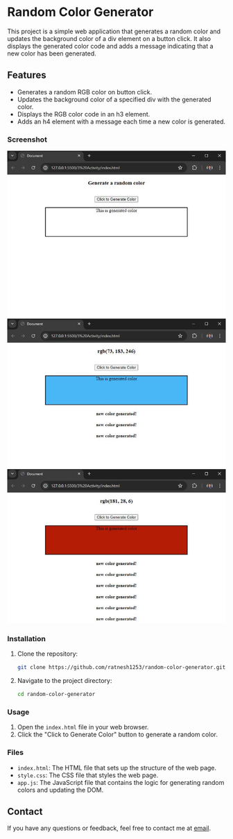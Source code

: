 
# Random Color Generator

This project is a simple web application that generates a random color and updates the background color of a div element on a button click. It also displays the generated color code and adds a message indicating that a new color has been generated.

## Features

- Generates a random RGB color on button click.
- Updates the background color of a specified div with the generated color.
- Displays the RGB color code in an h3 element.
- Adds an h4 element with a message each time a new color is generated.

### Screenshot

![Random Color Generator](assets/Screenshot1.JPG)
![Random Color Generator](assets/Screenshot2.JPG)
![Random Color Generator](assets/Screenshot3.JPG)

### Installation

1. Clone the repository:
    ```bash
    git clone https://github.com/ratnesh1253/random-color-generator.git
    ```
2. Navigate to the project directory:
    ```bash
    cd random-color-generator
    ```

### Usage

1. Open the `index.html` file in your web browser.
2. Click the "Click to Generate Color" button to generate a random color.

### Files

- `index.html`: The HTML file that sets up the structure of the web page.
- `style.css`: The CSS file that styles the web page.
- `app.js`: The JavaScript file that contains the logic for generating random colors and updating the DOM.

## Contact

If you have any questions or feedback, feel free to contact me at [email](mailto:ratneshkshirsagar1253@gmail.com).
```
